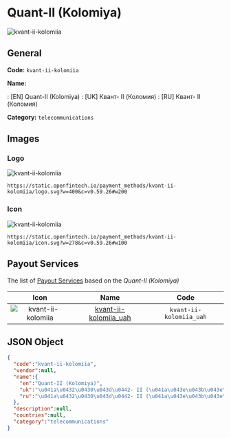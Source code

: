 
# Quant-II (Kolomiya) 
![kvant-ii-kolomiia](https://static.openfintech.io/payment_methods/kvant-ii-kolomiia/logo.svg?w=400&c=v0.59.26#w200)  

## General 
**Code:** `kvant-ii-kolomiia` 
 
**Name:** 
 
:	[EN] Quant-II (Kolomiya) 
:	[UK] Квант- II (Коломия) 
:	[RU] Квант- II (Коломия) 
 
**Category:** `telecommunications` 
 

## Images 

### Logo 
![kvant-ii-kolomiia](https://static.openfintech.io/payment_methods/kvant-ii-kolomiia/logo.svg?w=400&c=v0.59.26#w200)  

```
https://static.openfintech.io/payment_methods/kvant-ii-kolomiia/logo.svg?w=400&c=v0.59.26#w200
```  

### Icon 
![kvant-ii-kolomiia](https://static.openfintech.io/payment_methods/kvant-ii-kolomiia/icon.svg?w=278&c=v0.59.26#w100)  

```
https://static.openfintech.io/payment_methods/kvant-ii-kolomiia/icon.svg?w=278&c=v0.59.26#w100
```  

## Payout Services 
 
The list of [Payout Services](/payout-services/) based on the _Quant-II (Kolomiya)_ 

|Icon|Name|Code| 
|:---:|:---:|:---:| 
|![kvant-ii-kolomiia](https://static.openfintech.io/payout_methods/kvant-ii-kolomiia/icon.svg?w=278&c=v0.59.26#w40) |[kvant-ii-kolomiia_uah](/payout-services/kvant-ii-kolomiia_uah/)|`kvant-ii-kolomiia_uah`| 
 

## JSON Object 

```json
{
  "code":"kvant-ii-kolomiia",
  "vendor":null,
  "name":{
    "en":"Quant-II (Kolomiya)",
    "uk":"\u041a\u0432\u0430\u043d\u0442- II (\u041a\u043e\u043b\u043e\u043c\u0438\u044f)",
    "ru":"\u041a\u0432\u0430\u043d\u0442- II (\u041a\u043e\u043b\u043e\u043c\u0438\u044f)"
  },
  "description":null,
  "countries":null,
  "category":"telecommunications"
}
```  
